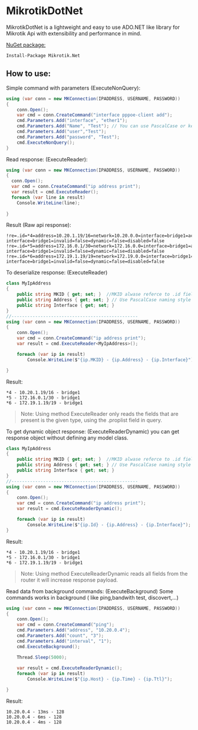 # MikrotikDotNet
MikrotikDotNet is a lightweight and easy to use ADO.NET like library for Mikrotik Api with extensibility and performance in mind.

[NuGet package:](https://www.nuget.org/packages/Mikrotik.Net)
```
Install-Package Mikrotik.Net
```

## How to use:
Simple command with parameters (ExecuteNonQuery):
```cs
using (var conn = new MKConnection(IPADDRESS, USERNAME, PASSWORD))
{
    conn.Open();
    var cmd = conn.CreateCommand("interface pppoe-client add");
    cmd.Parameters.Add("interface", "ether1");
    cmd.Parameters.Add("Name", "Test"); // You can use PascalCase or kebab-case in parameter name.
    cmd.Parameters.Add("user","Test");
    cmd.Parameters.Add("password", "Test");
    cmd.ExecuteNonQuery();
}
```

Read response: (ExecuteReader):
```cs
using (var conn = new MKConnection(IPADDRESS, USERNAME, PASSWORD))
{
  conn.Open();
  var cmd = conn.CreateCommand("ip address print");
  var result = cmd.ExecuteReader();
  foreach (var line in result)
    Console.WriteLine(line);
  
}
```
Result (Raw api response):
```
!re=.id=*4=address=10.20.1.19/16=network=10.20.0.0=interface=bridge1=actual-interface=bridge1=invalid=false=dynamic=false=disabled=false
!re=.id=*5=address=172.16.0.1/30=network=172.16.0.0=interface=bridge1=actual-interface=bridge1=invalid=false=dynamic=false=disabled=false
!re=.id=*6=address=172.19.1.19/19=network=172.19.0.0=interface=bridge1=actual-interface=bridge1=invalid=false=dynamic=false=disabled=false
```

To deserialize response: (ExecuteReader<T>)
```cs
class MyIpAddress
{
    public string MKID { get; set; }  //MKID alwase referce to .id field in response.
    public string Address { get; set; } // Use PascalCase naming style for properties. it will convert from/to kebab-case naming.
    public string Interface { get; set; }
}
//------------------------------------------------
using (var conn = new MKConnection(IPADDRESS, USERNAME, PASSWORD))
{
    conn.Open();
    var cmd = conn.CreateCommand("ip address print");
    var result = cmd.ExecuteReader<MyIpAddress>();

    foreach (var ip in result)
        Console.WriteLine($"{ip.MKID} - {ip.Address} - {ip.Interface}");

}

```
Result:
```
*4 - 10.20.1.19/16 - bridge1
*5 - 172.16.0.1/30 - bridge1
*6 - 172.19.1.19/19 - bridge1
```
>Note: Using method ExecuteReader<T> only reads the fields that are present is the given type, using the .proplist field in query.


To get dynamic object response: (ExecuteReaderDynamic)
you can get response object without defining any model class.

```cs
class MyIpAddress
{
    public string MKID { get; set; }  //MKID alwase referce to .id field in response.
    public string Address { get; set; } // Use PascalCase naming style for properties. it will convert from/to kebab-case naming.
    public string Interface { get; set; }
}
//------------------------------------------------
using (var conn = new MKConnection(IPADDRESS, USERNAME, PASSWORD))
{
    conn.Open();
    var cmd = conn.CreateCommand("ip address print");
    var result = cmd.ExecuteReaderDynamic();

    foreach (var ip in result)
        Console.WriteLine($"{ip.Id} - {ip.Address} - {ip.Interface}"); //MKID switched to Id
}

```
Result:
```
*4 - 10.20.1.19/16 - bridge1
*5 - 172.16.0.1/30 - bridge1
*6 - 172.19.1.19/19 - bridge1
```
>Note: Using method ExecuteReaderDynamic reads all fields from the router it will increase response payload.

Read data from background commands: (ExecuteBackground)
Some commands works in background ( like ping,bandwith test, discovert,...)

```cs
using (var conn = new MKConnection(IPADDRESS, USERNAME, PASSWORD))
{
    conn.Open();
    var cmd = conn.CreateCommand("ping");
    cmd.Parameters.Add("address", "10.20.0.4");
    cmd.Parameters.Add("count", "3");
    cmd.Parameters.Add("interval", "1");
    cmd.ExecuteBackground();

    Thread.Sleep(5000); 
    
    var result = cmd.ExecuteReaderDynamic();
    foreach (var ip in result)
        Console.WriteLine($"{ip.Host} - {ip.Time} - {ip.Ttl}");

}
```


Result:
```
10.20.0.4 - 13ms - 128
10.20.0.4 - 6ms - 128
10.20.0.4 - 4ms - 128
```


